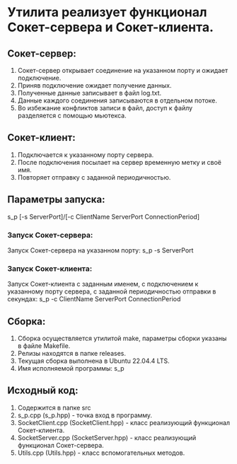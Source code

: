 # Утилита реализует функционал Сокет-сервера и Сокет-клиента.

## Сокет-сервер:
1. Сокет-сервер открывает соединение на указанном порту и ожидает подключение.
2. Приняв подключение ожидает получение данных.
3. Полученные данные записывает в файл log.txt.
4. Данные каждого соединения записываются в отдельном потоке.
5. Во избежание конфликтов записи в файл, доступ к файлу разделяется с помощью мьютекса.

## Сокет-клиент:
1. Подключается к указанному порту сервера.
2. После подключения посылает на сервер временную метку и своё имя.
3. Повторяет отправку с заданной периодичностью.

## Параметры запуска:
s_p [-s ServerPort]/[-c ClientName ServerPort ConnectionPeriod]

### Запуск Сокет-сервера:
Запуск Сокет-сервера на указанном порту:
s_p -s ServerPort

### Запуск Сокет-клиента:
Запуск Сокет-клиента с заданным именем, с подключением к указанному порту сервера, с заданной периодичностью отправки в секундах:
s_p -c ClientName ServerPort ConnectionPeriod

## Сборка:
1. Сборка осуществляется утилитой make, параметры сборки указаны в файле Makefile.
2. Релизы находятся в папке releases.
3. Текущая сборка выполнена в Ubuntu 22.04.4 LTS.
4. Имя исполняемой программы: s_p

## Исходный код:
1. Содержится в папке src
2. s_p.cpp (s_p.hpp) - точка вход в программу.
3. SocketClient.cpp (SocketClient.hpp) - класс реализующий функционал Сокет-клиента.
4. SocketServer.cpp (SocketServer.hpp) - класс реализующий функционал Сокет-сервера.
5. Utils.cpp (Utils.hpp) - класс вспомогательных методов.
